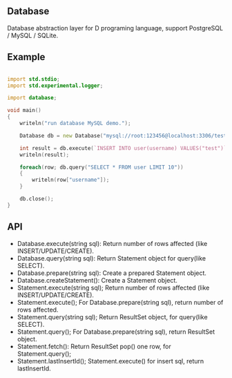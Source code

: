 ## Database
Database abstraction layer for D programing language, support PostgreSQL / MySQL / SQLite.

## Example
```D

import std.stdio;
import std.experimental.logger;

import database;

void main()
{
    writeln("run database MySQL demo.");

    Database db = new Database("mysql://root:123456@localhost:3306/test?charset=utf-8");

    int result = db.execute(`INSERT INTO user(username) VALUES("test")`);
    writeln(result);

    foreach(row; db.query("SELECT * FROM user LIMIT 10"))
    {
        writeln(row["username"]);
    }

    db.close();
}

```

## API

- Database.execute(string sql): Return number of rows affected (like INSERT/UPDATE/CREATE).
- Database.query(string sql): Return Statement object for query(like SELECT).
- Database.prepare(string sql): Create a prepared Statement object.
- Database.createStatement(): Create a Statement object.
- Statement.execute(string sql); Return number of rows affected (like INSERT/UPDATE/CREATE).
- Statement.execute(); For Database.prepare(string sql), return number of rows affected.
- Statement.query(string sql); Return ResultSet object, for query(like SELECT).
- Statement.query(); For Database.prepare(string sql), return ResultSet object.
- Statement.fetch(): Return ResultSet pop() one row, for Statement.query();
- Statement.lastInsertId(); Statement.execute() for insert sql, return lastInsertId.
